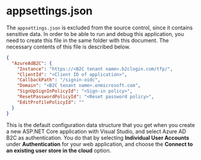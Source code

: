 ﻿appsettings.json
================

The `appsettings.json` is excluded from the source control, since it contains sensitive data. In order to be able to run and debug this application, you need to create this file in the same folder with this document. The necessary contents of this file is described below.

``` JSON
{
  "AzureAdB2C": {
    "Instance": "https://<B2C tenant name>.b2clogin.com/tfp/",
    "ClientId": "<Client ID of application>",
    "CallbackPath": "/signin-oidc",
    "Domain": "<B2C tenant name>.onmicrosoft.com",
    "SignUpSignInPolicyId": "<Sign-in policy>",
    "ResetPasswordPolicyId": "<Reset password policy>",
    "EditProfilePolicyId": ""
  }
}

```

This is the default configuration data structure that you get when you create a new ASP.NET Core application with Visual Studio, and select Azure AD B2C as authentication. You do that by selecting **Individual User Accounts** under **Authentication** for your web application, and choose the **Connect to an existing user store in the cloud** option.